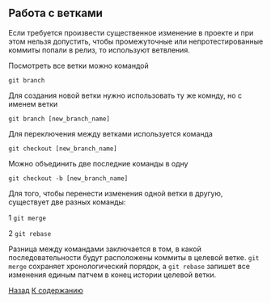 ## Работа с ветками

Если требуется произвести существенное изменение в проекте и при этом нельзя допустить, чтобы промежуточные или непротестированные коммиты попали в релиз, то используют ветвления.

Посмотреть все ветки можно командой
```
git branch
```

Для создания новой ветки нужно использовать ту же комнду, но с именем ветки
```
git branch [new_branch_name]
```

Для переключения между ветками используется команда
```
git checkout [new_branch_name]
```
Можно объединить две последние команды в одну

```
git checkout -b [new_branch_name]
```
Для того, чтобы перенести изменения одной ветки в другую, существует две разных команды:

1 `git merge`

2 `git rebase`

Разница между командами заключается в том, в какой последовательности  будут расположены коммиты в целевой ветке. `git merge` сохраняет хронологический порядок, а `git rebase` запишет все изменения единым патчем в конец истории целевой ветки.

[Назад](changes_info.md)  [К содержанию](./readme.md)
